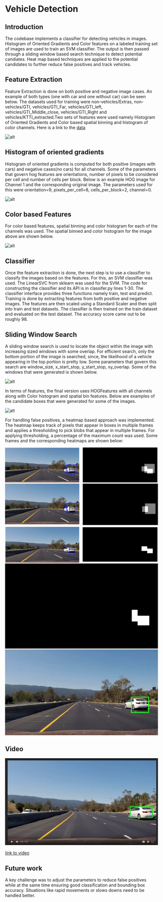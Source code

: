 # Vehicle Detection

## Introduction

The codebase implements a classifier for detecting vehicles in images. Histogram of Oriented Gradients and Color features on a labeled training set of images are used to train an SVM classifier. The output is then passed through a sliding window based search technique to detect potential candiates. Heat map based techniques are applied to the potential candidates to further reduce false positives and track vehicles.

## Feature Extraction

Feature Extraction is done on both positive and negative image cases. An example of both types (one with car and one without car) can be seen below. The datasets used for training were non-vehicles/Extras, non-vehicles/GTI,  vehicles/GTI_Far, vehicles/GTI_left, vehicles/GTI_Middle_close, vehicles/GTI_Right and vehicles/KTTI_extracted.Two sets of features were used namely Histogram of Oriented Gradients and Color based spatial binning and histogram of color channels. Here is a link to the   [data](https://drive.google.com/open?id=0B3EkEy76sbi6eXJ2ZVhzanhYN0U)

![alt](https://github.com/karamach/vision/blob/karamach/vehicle_detection/vehicle_detection/images/train_data.png)

## Histogram of oriented gradients

Histogram of oriented gradients is computed for  both positive (images with cars) and negative cases(no cars) for all channels.  Some of the parameters that govern hog features are orientations, number of pixels to be considered per cell and number of cells per block.  Below is an example HOG image for Channel 1 and the corresponding original image. The parameters used for this were orientation=9, pixels_per_cell=8, cells_per_block=2, channel=0.

![alt](https://github.com/karamach/vision/blob/karamach/vehicle_detection/vehicle_detection/images/hog.png)

## Color based Features

For color based features, spatial binning and color histogram for each of the channels was used. The spatial binned and color histogram for the image above are shown below.

![alt](https://github.com/karamach/vision/blob/karamach/vehicle_detection/vehicle_detection/images/hist.png)

## Classifier

Once the feature extraction is done, the next step is to use a classifier to classify the images based on the features. For this, an SVM classifier was used. The LinearSVC from sklearn was used for the SVM.  The code for constructing the classifier and its API is in classifer.py lines 1-30. The classifier interface provides three functions namely train, test and predict. Training is done by extracting features from both positive and negative images. The features are then scaled using a Standard Scaler and then split into train and test datasets. The classifier is then trained on the train dataset and evaluated on the test dataset. The accuracy score came out to be roughly 98. 

## Sliding Window Search

A sliding window search is used to locate the object within the image with increasing sized windows with some overlap. For efficient search, only the bottom portion of the image is searched, since, the likelihood of a vehicle appearing in the top portion is pretty low. Some parameters that govern this search are window_size, x_start_stop, y_start_stop, xy_overlap.  Some of the windows that were generated is shown below.

![alt](https://github.com/karamach/vision/blob/karamach/vehicle_detection/vehicle_detection/images/sliding_window.png)

In terms of features, the final version uses HOGFeatures with all channels along with Color histogram and spatial bin features.
Below are examples of the candidate boxes that were generated for some of the images.

![alt](https://github.com/karamach/vision/blob/karamach/vehicle_detection/vehicle_detection/images/candidate_boxes.png)

For handling false positives, a heatmap based approach was implemented. The heatmap keeps track of pixels that appear in boxes in multiple frames and applies a thresholding to pick blobs that appear in multiple frames. For applying thresholding, a percentage of the maximum count was used. Some frames and the corresponding heatmaps are shown below:

![alt](https://github.com/karamach/vision/blob/master/vehicle_detection/images/hm1.png)
![alt](https://github.com/karamach/vision/blob/master/vehicle_detection/images/hm2.png)
![alt](https://github.com/karamach/vision/blob/master/vehicle_detection/images/hm3.png)
![alt](https://github.com/karamach/vision/blob/master/vehicle_detection/images/chm.png)
![alt](https://github.com/karamach/vision/blob/master/vehicle_detection/images/bb.png)

## Video

![alt](https://github.com/karamach/vision/blob/master/vehicle_detection/images/vid.png)

[link to video](https://drive.google.com/file/d/0B5e5oUCOCYhANURIbG1VM1djTzQ/view)

## Future work

A key challenge was to adjust the parameters to reduce false positives while at the same time ensuring good classification and bounding box accuracy. Situations like rapid movements or slows downs need to be handled better.

